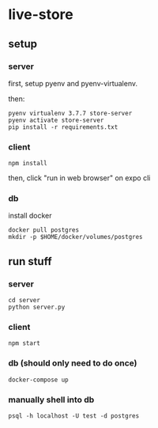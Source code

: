 # live-store

## setup
### server
first, setup pyenv and pyenv-virtualenv.

then:
```
pyenv virtualenv 3.7.7 store-server
pyenv activate store-server
pip install -r requirements.txt
```
### client
```
npm install
```
then, click "run in web browser" on expo cli

### db
install docker
```
docker pull postgres
mkdir -p $HOME/docker/volumes/postgres
```

## run stuff
### server
```
cd server
python server.py
```
### client
```
npm start
```
### db (should only need to do once)
```
docker-compose up
```

### manually shell into db
```
psql -h localhost -U test -d postgres
```
